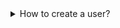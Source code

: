<details>
  <summary>How to create a user?</summary>

Solution
Go to the AWS IAM service

Click on "Users" in the right side menu (right under "Access Management")

Click on the button "Add users"

Insert the user name (e.g. mario)

Select the credential type: "Password"

Set console password to custom and click on "Next"

Click on "Add user to group"

Insert "admin" as group name

Check the "AdministratorAccess" policy and click on "Create group"

Click on "Next: Tags"

Add a tag with the key Role and the value DevOps

Click on "Review" and then create on "Create user"

How to use Terraform to creat IAM AWS user.

 
resource "aws_iam_group_membership" "team" {
  name = "tf-testing-group-membership"

  users = [
    aws_iam_user.newuser.name,

  ]

  group = aws_iam_group.admin.name
}

resource "aws_iam_group_policy_attachment" "test-attach" {
  group      = aws_iam_group.admin.name
  policy_arn = "arn:aws:iam::aws:policy/AdministratorAccess"
}
resource "aws_iam_group" "admin" {
  name = "admin"
}

resource "aws_iam_user" "newuser" {
  name = "newuser"
  path = "/system/"

  tags = {
    Role = "DevOps"
  }
}

</details>